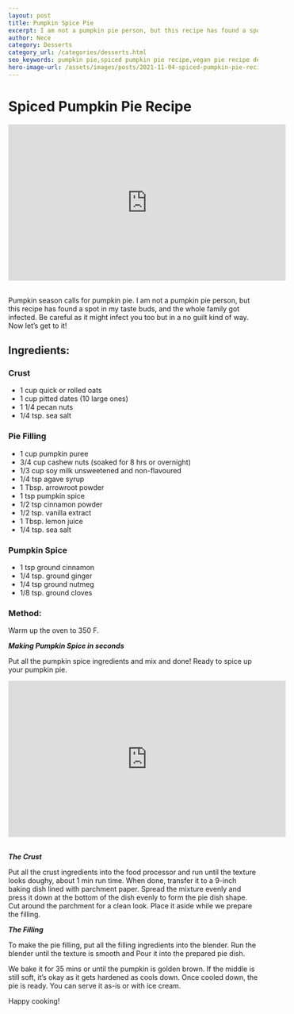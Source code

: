 ```yaml
---
layout: post
title: Pumpkin Spice Pie
excerpt: I am not a pumpkin pie person, but this recipe has found a spot in my taste buds, and the whole family got infected.
author: Nece
category: Desserts
category_url: /categories/desserts.html
seo_keywords: pumpkin pie,spiced pumpkin pie recipe,vegan pie recipe dessert,easy pumpkin pie,how to make,pumpkin pie from scratch,easy pumpkin pie recipe,easy pumpkin pie vegan,easy pumpkin pie filling,pumpkin pie recipe from scratch
hero-image-url: /assets/images/posts/2021-11-04-spiced-pumpkin-pie-recipe/cover.jpg
---
```


# Spiced Pumpkin Pie Recipe

<div class="videoWrapper">
  <iframe width="560" height="315" src="https://www.youtube.com/embed/5A8VqqKRHt8" title="YouTube video player" frameborder="0" allow="accelerometer; autoplay; clipboard-write; encrypted-media; gyroscope; picture-in-picture" allowfullscreen></iframe>
</div>
<br>



Pumpkin season calls for pumpkin pie.
I am not a pumpkin pie person, but this recipe has found a spot in my taste buds, and the whole family got infected. Be careful as it might infect you too but in a no guilt kind of way. Now let’s get to it!

## Ingredients:

### Crust
* 1 cup quick or rolled oats
* 1 cup pitted dates (10 large ones)
* 1 1/4 pecan nuts
* 1/4 tsp. sea salt

### Pie Filling
* 1 cup pumpkin puree
* 3/4 cup cashew nuts (soaked for 8 hrs or overnight)
* 1/3 cup soy milk unsweetened and non-flavoured
* 1/4 tsp agave syrup
* 1 Tbsp. arrowroot powder
* 1 tsp pumpkin spice
* 1/2 tsp cinnamon powder
* 1/2 tsp. vanilla extract
* 1 Tbsp. lemon juice
* 1/4 tsp. sea salt

### Pumpkin Spice
* 1 tsp ground cinnamon
* 1/4 tsp. ground ginger
* 1/4 tsp ground nutmeg
* 1/8 tsp. ground cloves

### Method:

Warm up the oven to 350 F.


__*Making Pumpkin Spice in seconds*__

Put all the pumpkin spice ingredients and mix and done! Ready to spice up your pumpkin pie.

<div class="videoWrapper">
  <iframe width="560" height="315" src="https://www.youtube.com/embed/PoomeX5OZdE" title="YouTube video player" frameborder="0" allow="accelerometer; autoplay; clipboard-write; encrypted-media; gyroscope; picture-in-picture" allowfullscreen></iframe>
</div>
<br>


__*The Crust*__

Put all the crust ingredients into the food processor and run until the texture looks doughy, about 1 min run time. When done, transfer it to a 9-inch baking dish lined with parchment paper. Spread the mixture evenly and press it down at the bottom of the dish evenly to form the pie dish shape. Cut around the parchment for a clean look. Place it aside while we prepare the filling.

__*The Filling*__

To make the pie filling, put all the filling ingredients into the blender. Run the blender until the texture is smooth and Pour it into the prepared pie dish.

We bake it for 35 mins or until the pumpkin is golden brown. If the middle is still soft, it’s okay as it gets hardened as cools down. Once cooled down, the pie is ready. You can serve it as-is or with ice cream.


Happy cooking!

